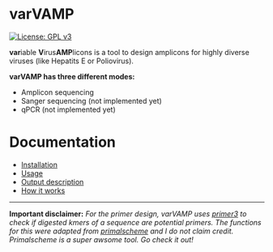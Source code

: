# varVAMP

[![License: GPL v3](https://img.shields.io/badge/License-GPLv3-blue.svg)](https://www.gnu.org/licenses/gpl-3.0)

**var**iable **V**irus**AMP**licons is a tool to design amplicons for highly diverse viruses (like Hepatits E or Poliovirus).

**varVAMP has three different modes:**

* Amplicon sequencing
* Sanger sequencing (not implemented yet)
* qPCR (not implemented yet)


# Documentation

* [Installation](docs/installation.md)
* [Usage](docs/usage.md)
* [Output description](docs/output.md)
* [How it works](docs/how_varvamp_works.md)

---

**Important disclaimer:**
*For the primer design, varVAMP uses [primer3](https://pypi.org/project/primer3-py/) to check if digested kmers of a sequence are potential primers. The functions for this were adapted from [primalscheme](www.github.com/aresti/primalscheme) and I do not claim credit. Primalscheme is a super awsome tool. Go check it out!*

